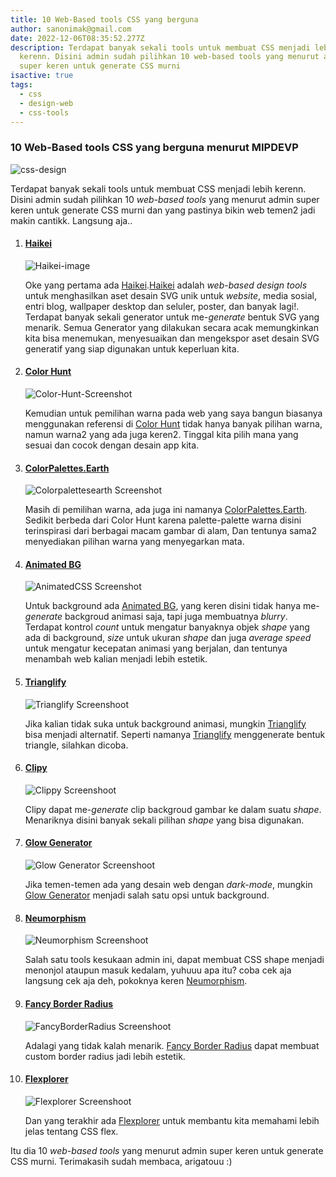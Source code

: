 ```yaml
---
title: 10 Web-Based tools CSS yang berguna
author: sanonimak@gmail.com
date: 2022-12-06T08:35:52.277Z
description: Terdapat banyak sekali tools untuk membuat CSS menjadi lebih
  kerenn. Disini admin sudah pilihkan 10 web-based tools yang menurut admin
  super keren untuk generate CSS murni
isactive: true
tags:
  - css
  - design-web
  - css-tools
---
```

### 10 Web-Based tools CSS yang berguna menurut MIPDEVP

![css-design](https://images.unsplash.com/photo-1576595580361-90a855b84b20?fm=jpg&ixid=MnwxfDB8MXxyYW5kb218MHx8fHx8fHx8MTY3MDMxNDQ2Mg&ixlib=rb-4.0.3&q=80&utm_campaign=api-credit&utm_medium=referral&utm_source=unsplash_source&ar=9:5&fit=crop "css-design")

Terdapat banyak sekali tools untuk membuat CSS menjadi lebih kerenn. Disini admin sudah pilihkan 10 *web-based tools* yang menurut admin super keren untuk generate CSS murni dan yang pastinya bikin web temen2 jadi makin cantikk. Langsung aja..



1. #### [Haikei](https://app.haikei.app/)

   ![Haikei-image](/blog/img/haikei.png "Haikei Screenshot")

   Oke yang pertama ada [Haikei](https://app.haikei.app/).[Haikei](https://app.haikei.app/) adalah *web-based design tools* untuk menghasilkan aset desain SVG unik untuk *website*, media sosial, entri blog, wallpaper desktop dan seluler, poster, dan banyak lagi!.
   Terdapat banyak sekali generator untuk me-*generate* bentuk SVG yang menarik. 
   Semua Generator yang dilakukan secara acak memungkinkan kita bisa menemukan, menyesuaikan dan mengekspor aset desain SVG generatif yang siap digunakan untuk keperluan kita.


2. #### [Color Hunt](https://colorhunt.co/)

   ![Color-Hunt-Screenshot](/blog/img/colorhunt.png "Color Hunt Screenshot")

   Kemudian untuk pemilihan warna pada web yang saya bangun biasanya menggunakan referensi di [Color Hunt](https://colorhunt.co/) tidak hanya banyak pilihan warna, namun warna2 yang ada juga keren2. Tinggal kita pilih mana yang sesuai dan cocok dengan desain app kita.


3. #### [ColorPalettes.Earth](https://colorpalettes.earth/)

   ![Colorpalettesearth Screenshot](/blog/img/colorpaletteearth.png "Colorpalettesearth Screenshot")

   Masih di pemilihan warna, ada juga ini namanya [ColorPalettes.Earth](https://colorpalettes.earth/). Sedikit berbeda dari Color Hunt karena palette-palette warna disini terinspirasi dari berbagai macam gambar di alam, Dan tentunya sama2 menyediakan pilihan warna yang menyegarkan mata.


4. #### [Animated BG](https://wweb.dev/resources/animated-css-background-generator/)

   ![AnimatedCSS Screenshot](/blog/img/animatedcss.png "AnimatedCSS Screenshot")

   Untuk background ada [Animated BG](https://wweb.dev/resources/animated-css-background-generator/), yang keren disini tidak hanya me-*generate* backgroud animasi saja, tapi juga membuatnya *blurry*. Terdapat kontrol *count* untuk mengatur banyaknya objek *shape* yang ada di background, *size* untuk ukuran *shape* dan juga *average speed* untuk mengatur kecepatan animasi yang berjalan, dan tentunya menambah web kalian menjadi lebih estetik.


5. #### [Trianglify](https://trianglify.io/)

   ![Trianglify Screenshoot](/blog/img/trianglify.png "Trianglify Screenshoot")

   Jika kalian tidak suka untuk background animasi, mungkin [Trianglify](https://trianglify.io/) bisa menjadi alternatif. Seperti namanya [Trianglify](https://trianglify.io/) menggenerate bentuk triangle, silahkan dicoba.


6. #### [Clipy](https://bennettfeely.com/clippy/)

   ![Clippy Screenshoot](/blog/img/clippy.png "Clippy Screenshoot")

   Clipy dapat me-*generate* clip backgroud gambar ke dalam suatu *shape*. Menariknya disini banyak sekali pilihan *shape* yang bisa digunakan.


7. #### [Glow Generator](https://cssbud.com/css-generator/css-glow-generator/)

   ![Glow Generator Screenshoot](/blog/img/glowgenerator.png "Glow Generator Screenshoot")

   Jika temen-temen ada yang desain web dengan *dark-mode*, mungkin [Glow Generator](https://cssbud.com/css-generator/css-glow-generator/) menjadi salah satu opsi untuk background.


8. #### [Neumorphism](https://neumorphism.io/)

   ![Neumorphism Screenshoot](/blog/img/neumorphism.png "Neumorphism Screenshoot")

   Salah satu tools kesukaan admin ini, dapat membuat CSS shape menjadi menonjol ataupun masuk kedalam, yuhuuu apa itu? coba cek aja langsung cek aja deh, pokoknya keren [Neumorphism](https://neumorphism.io/).


9. #### [Fancy Border Radius](https://9elements.github.io/fancy-border-radius/)

   ![FancyBorderRadius Screenshoot](/blog/img/fancyborderradius.png "FancyBorderRadius Screenshoot")

   Adalagi yang tidak kalah menarik. [Fancy Border Radius](https://9elements.github.io/fancy-border-radius/) dapat membuat custom border radius jadi lebih estetik.


10. #### [Flexplorer](https://bennettfeely.com/flexplorer/)

    ![Flexplorer Screenshoot](/blog/img/flexplorer.png "Flexplorer Screenshoot")

    Dan yang terakhir ada [Flexplorer](https://bennettfeely.com/flexplorer/) untuk membantu kita memahami lebih jelas tentang CSS flex.

Itu dia 10 *web-based tools* yang menurut admin super keren untuk generate CSS murni.
Terimakasih sudah membaca, arigatouu :)